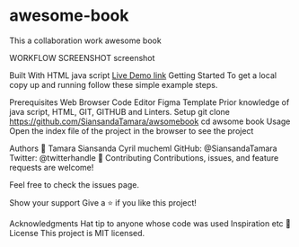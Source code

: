 # awesome-book
This a collaboration work awesome book

WORKFLOW SCREENSHOT
screenshot

Built With
HTML
java script
[Live Demo link](https://github.com/SiansandaTamara/awesome-book )
Getting Started
To get a local copy up and running follow these simple example steps.

Prerequisites
Web Browser
Code Editor
Figma Template
Prior knowledge of java script, HTML, GIT, GITHUB and Linters.
Setup
git clone https://github.com/SiansandaTamara/awsomebook
cd awsome book
Usage
Open the index file of the project in the browser to see the project

Authors
👤 Tamara Siansanda
    Cyril mucheml
GitHub: @SiansandaTamara
Twitter: @twitterhandle
🤝 Contributing
Contributions, issues, and feature requests are welcome!

Feel free to check the issues page.

Show your support
Give a ⭐️ if you like this project!

Acknowledgments
Hat tip to anyone whose code was used
Inspiration
etc
📝 License
This project is MIT licensed.
